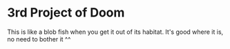 # 3rd Project of Doom
This is like a blob fish when you get it out of its habitat.
It's good where it is, no need to bother it ^^
